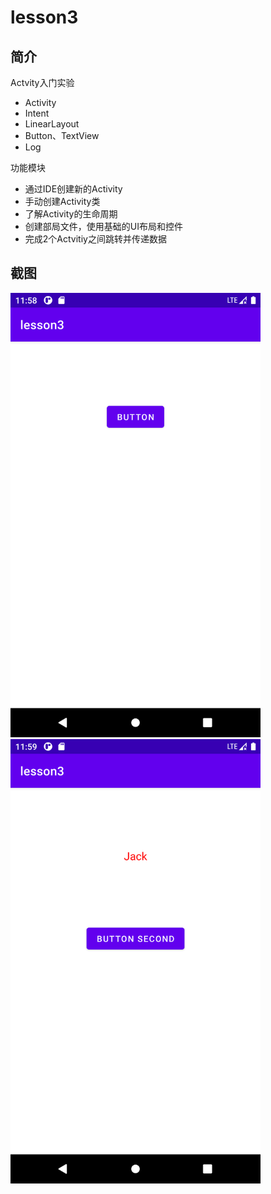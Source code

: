 # lesson3

## 简介

Actvity入门实验

- Activity
- Intent
- LinearLayout
- Button、TextView
- Log

功能模块

- 通过IDE创建新的Activity
- 手动创建Activity类
- 了解Activity的生命周期
- 创建部局文件，使用基础的UI布局和控件
- 完成2个Actvitiy之间跳转并传递数据

## 截图

<img src="./Screen1.png" width="400" />
<img src="./Screen2.png" width="400" />